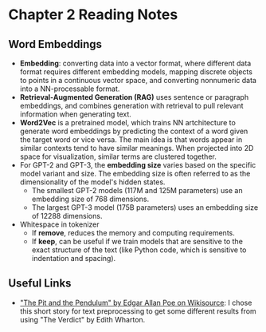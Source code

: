 # Chapter 2 Reading Notes

## Word Embeddings
- **Embedding**: converting data into a vector format, where different data format requires different embedding models, mapping discrete objects to points in a continuous vector space, and converting nonnumeric data into a NN-processable format.
- **Retrieval-Augmented Generation (RAG)** uses sentence or paragraph embeddings, and combines generation with retrieval to pull relevant information when generating text.
- **Word2Vec** is a pretrained model, which trains NN artchitecture to generate word embeddings by predicting the context of a word given the target word or vice versa. The main idea is that words appear in similar contexts tend to have similar meanings. When projected into 2D space for visualization, similar terms are clustered together.
- For GPT-2 and GPT-3, the **embedding size** varies based on the specific model variant and size. The embedding size is often referred to as the dimensionality of the model's hidden states.
    - The smallest GPT-2 models (117M and 125M parameters) use an embedding size of 768 dimensions.
    - The largest GPT-3 model (175B parameters) uses an embedding size of 12288 dimensions.
- Whitespace in tokenizer
    - If **remove**, reduces the memory and computing requirements.
    - If **keep**, can be useful if we train models that are sensitive to the exact structure of the text (like Python code, which is sensitive to indentation and spacing).

## Useful Links
- ["The Pit and the Pendulum" by Edgar Allan Poe on Wikisource](https://en.wikisource.org/wiki/The_Works_of_the_Late_Edgar_Allan_Poe_(1850)/Volume_1/The_Pit_and_the_Pendulum): I chose this short story for text preprocessing to get some different results from using "The Verdict" by Edith Wharton.